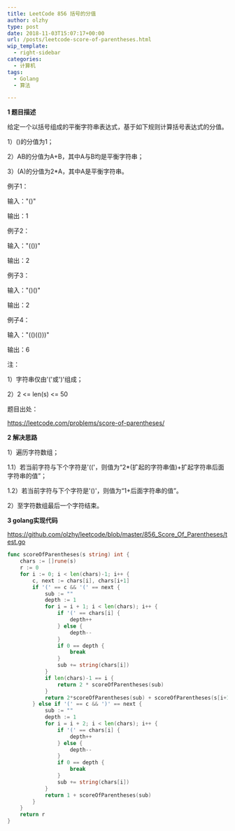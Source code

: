 ```yaml
---
title: LeetCode 856 括号的分值
author: olzhy
type: post
date: 2018-11-03T15:07:17+00:00
url: /posts/leetcode-score-of-parentheses.html
wip_template:
  - right-sidebar
categories:
  - 计算机
tags:
  - Golang
  - 算法

---
```

**1 题目描述**
  
给定一个以括号组成的平衡字符串表达式，基于如下规则计算括号表达式的分值。

1）()的分值为1；

2）AB的分值为A+B，其中A与B均是平衡字符串；

3）(A)的分值为2*A，其中A是平衡字符串。

例子1：

输入："()"

输出：1

例子2：

输入："(())"

输出：2

例子3：

输入："()()"

输出：2

例子4：

输入："(()(()))"

输出：6

注：

1）字符串仅由'('或')'组成；

2）2 <= len(s) <= 50

题目出处：
  
<a href="https://leetcode.com/problems/score-of-parentheses/" target="_blank">https://leetcode.com/problems/score-of-parentheses/</a>
  
**2 解决思路**
  
1）遍历字符数组；

1.1）若当前字符与下个字符是'(('，则值为“2*(扩起的字符串值)+扩起字符串后面字符串的值”；

1.2）若当前字符与下个字符是'()'，则值为“1+后面字符串的值”。

2）至字符数组最后一个字符结束。

**3 golang实现代码**
  
<a href="https://github.com/olzhy/leetcode/blob/master/856_Score_Of_Parentheses/test.go" rel="noopener" target="_blank">https://github.com/olzhy/leetcode/blob/master/856_Score_Of_Parentheses/test.go</a>

```go
func scoreOfParentheses(s string) int {  
    chars := []rune(s)  
    r := 0  
    for i := 0; i < len(chars)-1; i++ {  
        c, next := chars[i], chars[i+1]  
        if '(' == c && '(' == next {  
            sub := ""  
            depth := 1  
            for i = i + 1; i < len(chars); i++ {  
                if '(' == chars[i] {  
                    depth++  
                } else {  
                    depth--  
                }  
                if 0 == depth {  
                    break  
                }  
                sub += string(chars[i])  
            }  
            if len(chars)-1 == i {  
                return 2 * scoreOfParentheses(sub)  
            }  
            return 2*scoreOfParentheses(sub) + scoreOfParentheses(s[i+1:])  
        } else if '(' == c && ')' == next {  
            sub := ""  
            depth := 1  
            for i = i + 2; i < len(chars); i++ {  
                if '(' == chars[i] {  
                    depth++  
                } else {  
                    depth--  
                }  
                if 0 == depth {  
                    break  
                }  
                sub += string(chars[i])  
            }  
            return 1 + scoreOfParentheses(sub)  
        }  
    }  
    return r  
}
```